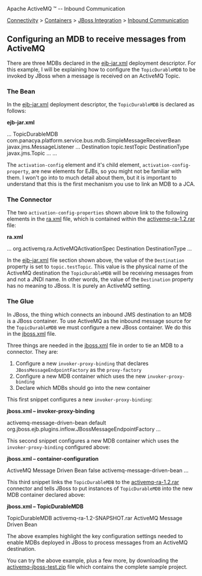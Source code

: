 Apache ActiveMQ ™ -- Inbound Communication 

[Connectivity](connectivity.html) > [Containers](containers.html) > [JBoss Integration](jboss-integration.html) > [Inbound Communication](inbound-communication.html)


Configuring an MDB to receive messages from ActiveMQ
----------------------------------------------------

There are three MDBs declared in the [ejb-jar.xml](inbound-communication.data/ejb-jar.xml?version=3&modificationDate=1117021488000&api=v2) deployment descriptor. For this example, I will be explaining how to configure the `TopicDurableMDB` to be invoked by JBoss when a message is received on an ActiveMQ Topic.

### The Bean

In the [ejb-jar.xml](inbound-communication.data/ejb-jar.xml?version=3&modificationDate=1117021488000&api=v2) deployment descriptor, the `TopicDurableMDB` is declared as follows:

**ejb-jar.xml**

 
<message-driven>
   ...
   <ejb-name>TopicDurableMDB</ejb-name>
   <ejb-class>com.panacya.platform.service.bus.mdb.SimpleMessageReceiverBean</ejb-class>
   <messaging-type>javax.jms.MessageListener</messaging-type>
   ...
   <activation-config>
      <activation-config-property>
         <activation-config-property-name>Destination</activation-config-property-name>
         <activation-config-property-value>topic.testTopic</activation-config-property-value>
      </activation-config-property>
      <activation-config-property>
         <activation-config-property-name>DestinationType</activation-config-property-name>
         <activation-config-property-value>javax.jms.Topic</activation-config-property-value>
      </activation-config-property>
      ...
   </activation-config>
   ...
</message-driven>

The `activation-config` element and it's child element, `activation-config-property`, are new elements for EJBs, so you might not be familiar with them. I won't go into to much detail about them, but it is important to understand that this is the first mechanism you use to link an MDB to a JCA.

### The Connector

The two `activation-config-properties` shown above link to the following elements in the [ra.xml](http://activemq.codehaus.org/checkout/activemq/modules/ra/src/rar/META-INF/ra.xml) file, which is contained within the [activemq-ra-1.2.rar](jboss-integration.html) file:

**ra.xml**

<inbound-resourceadapter>
      ...
         <activationspec>
            <activationspec-class>org.activemq.ra.ActiveMQActivationSpec</activationspec-class>
            <required-config-property>
               <config-property-name>Destination</config-property-name>
            </required-config-property>
            <required-config-property>
               <config-property-name>DestinationType</config-property-name>
            </required-config-property>
         </activationspec>
      ...
</inbound-resourceadapter>

In the [ejb-jar.xml](inbound-communication.data/ejb-jar.xml?version=3&modificationDate=1117021488000&api=v2) file section shown above, the value of the `Destination` property is set to `topic.testTopic`. This value is the physical name of the ActiveMQ destination the `TopicDurableMDB` will be receiving messages from and not a JNDI name. In other words, the value of the `Destination` property has no meaning to JBoss. It is purely an ActiveMQ setting.

### The Glue

In JBoss, the thing which connects an inbound JMS destination to an MDB is a JBoss container. To use ActiveMQ as the inbound message source for the `TopicDurableMDB` we must configure a new JBoss container. We do this in the [jboss.xml](inbound-communication.data/jboss.xml?version=3&modificationDate=1117021488000&api=v2) file.

Three things are needed in the [jboss.xml](inbound-communication.data/jboss.xml?version=3&modificationDate=1117021488000&api=v2) file in order to tie an MDB to a connector. They are:

1.  Configure a new `invoker-proxy-binding` that declares `JBossMessageEndpointFactory` as the `proxy-factory`
2.  Configure a new MDB container which uses the new `invoker-proxy-binding`
3.  Declare which MDBs should go into the new container

This first snippet configures a new `invoker-proxy-binding`:

**jboss.xml – invoker-proxy-binding**

<invoker-proxy-binding>
   <name>activemq-message-driven-bean</name>
   <invoker-mbean>default</invoker-mbean>
   <proxy-factory>org.jboss.ejb.plugins.inflow.JBossMessageEndpointFactory</proxy-factory>
   ...
</invoker-proxy-binding>

This second snippet configures a new MDB container which uses the `invoker-proxy-binding` configured above:

**jboss.xml – container-configuration**

<container-configuration>
   <container-name>ActiveMQ Message Driven Bean</container-name>
   <call-logging>false</call-logging>
   <invoker-proxy-binding-name>activemq-message-driven-bean</invoker-proxy-binding-name>
   ...
</container-configuration>

This third snippet links the `TopicDurableMDB` to the [activemq-ra-1.2.rar](jboss-integration.html) connector and tells JBoss to put instances of `TopicDurableMDB` into the new MDB container declared above:

**jboss.xml – TopicDurableMDB**

<message-driven>
   <ejb-name>TopicDurableMDB</ejb-name>
   <resource-adapter-name>activemq-ra-1.2-SNAPSHOT.rar</resource-adapter-name>
   <configuration-name>ActiveMQ Message Driven Bean</configuration-name>
</message-driven>

The above examples highlight the key configuration settings needed to enable MDBs deployed in JBoss to process messages from an ActiveMQ destination.

You can try the above example, plus a few more, by downloading the [activemq-jboss-test.zip](inbound-communication.data/activemq-jboss-test.zip?version=3&modificationDate=1117021355000&api=v2) file which contains the complete sample project.

